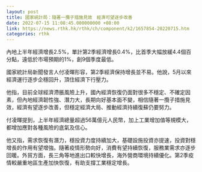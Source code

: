 ```yaml
---
layout: post
title: 國家統計局：隨著一攬子措施見效　經濟可望逐步改善
date: 2022-07-15 11:08:45.000000000 +08:00
link: https://news.rthk.hk/rthk/ch/component/k2/1657854-20220715.htm
categories: rthk
---
```


內地上半年經濟增長2.5%，單計第2季經濟增長0.4%，比首季大幅放緩4.4個百分點，遠低於市場預期的1%，創9個季度最低。

國家統計局新聞發言人付凌暉形容，第2季經濟保持增長並不易。他說，5月以來經濟運行逐步企穩回升，頂住經濟下行壓力。

他指，目前全球經濟滯脹風險上升，國內經濟恢復仍面對很多不穩定、不確定因素，但內地經濟韌性強、潛力大，長期向好基本面不變，相信隨著一攬子措施見效，經濟有望逐步改善，但穩定經濟大局、推動經濟持續復蘇仍要努力。

付凌暉提到，上半年經濟總量超過56萬億元人民幣，加上工業增加值等規模大，都增加應對各種風險的底氣及信心。

他又指，需求恢復有潛力，穩投資力度持續加大，基礎設施投資亦提速，投資對穩增長的作用有望增強。隨著疫情形勢向好，消費有望持續恢復，服務業需求亦逐步回暖。外貿方面，長三角等地進出口較快增長，海外營商環境持續優化。第2季疫情較嚴重地區生產加快恢復，有助支撐工業穩定增長。
